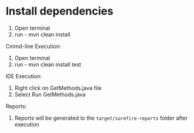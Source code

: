 # Install dependencies 
1. Open terminal 
2. run - mvn clean install 

Cmmd-line Execution:
1. Open terminal 
2. run - mvn clean install test

IDE Execution:
1. Right click on GetMethods.java file
2. Select Run GetMethods.java

Reports:
1. Reports will be generated to the `target/surefire-reports` folder after execution

